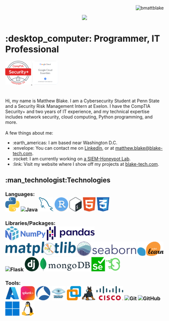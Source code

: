 <img align="right" src="https://visitor-badge.laobi.icu/badge?page_id=bmattblake.bmattblake" alt="bmattblake">    
<br>
<p align="center">
  <a href="https://git.io/typing-svg">
    <img src="https://readme-typing-svg.herokuapp.com/?lines=Hi!+%F0%9F%91%8B+I'm+Matthew!;Nice+to+meet+you!!&center=true&size=30">
  </a>
   <h1>	:desktop_computer: Programmer, IT Professional</h1>
  <h5>
  <a href="https://www.certmetrics.com/comptia/public/verification.aspx?code=5KBQCGXVNV0PVSWJ">
    <img title="CompTIA Security+" height="75" src="images/secplus.png">
  </a>
  <a href="https://www.cloudskillsboost.google/public_profiles/90e22f31-1c63-453f-ab95-7e33d6e0bd1a/badges/1611953">
    <img title="Google Cloud Essentials Badge" height="75" src="images/gcp_essentials.png">
  </a>
  </h5>
  <br>
  Hi, my name is Matthew Blake. I am a Cybersecurity Student at Penn State and a Security Risk Management Intern at Exelon. I have the CompTIA Security+ and two years of IT experience, and my technical expertise includes network security, cloud computing, Python programming, and more. 
  <br>
  <br>
  A few things about me:
  <ul>
    <li> :earth_americas: I am based near Washington D.C.</li>
    <li> :envelope: You can contact me on <a href="https://www.linkedin.com/in/matthew-at-psu/"> LinkedIn</a>, or at <a href="mailto:matthew.blake@blake-tech.com"> matthew.blake@blake-tech.com</a>.</li>
    <li> :rocket: I am currently working on <a href="https://github.com/bmattblake/SIEM-Honeypot-Lab">a SIEM-Honeypot Lab</a>.</li>
    <li> :link: Visit my website where I show off my projects at <a href="https://blake-tech.com">blake-tech.com</a>.</li>
  </ul>

<h2> :man_technologist:Technologies</h2>
<h3>
  Languages: <br>
  <img title="Python" height="45" src="images/python.png">
  <img title="Java" height="45" src="images/java-original.svg">
  <img title="MySQL" height="45" src="images/mysql.png">
  <img title="R" height="45" src="images/rstudio.png">
  <img title="Bash" height="45" src="images/bash.png">
  <img title="HTML5" height="45" src="images/html5.png">
  <img title="CSS" height="45" src="images/css.png">
</h3>
<be>

<h3>
  Libraries/Packages: <br>
  <img title="NumPy" height="45" src="images/numpy.png">
  <img title="Pandas" height="45" src="images/pandas.png">
  <img title="Matplotlib" height="45" src="images/matplotlib.png">
  <img title="Seaborn" height="45" src="images/seaborn.png">
  <img title="Scikit Learn" height="45" src="images/Scikit_learn.png">
  <img title="Flask" height="45" src="images/flask.png">
  <img title="Django" height="45" src="images/django.png">
  <img title="MonngoDB" height="45" src="images/mongodb.png">
  <img title="Selenium" height="45" src="images/selenium.png">
  <img title="Scapy" height="45" src="images/scapy.png">
</h3>
<h3>
  Tools: <br>
  <img title="Azure" height="45" src="images/azure.png">
  <img title="Splunk" height="45" src="images/splunk.png">
  <img title="Wireshark" height="45" src="images/wireshark.png">
  <img title="Nmap" height="45" src="images/nmap.png">
  <img title="VMware" height="45" src="images/vmware.png">
  <img title="Autopsy" height="45" src="images/autopsy.png">
  <img title="Cisco" height="45" src="images/cisco.png">
  <img title="Git" height="45" src="images/git-original.svg">
  <img title="GitHub" height="45" src="images/github.svg">
  <img title="Windows" height="45" src="images/windows.png">
  <img title="Linux" height="45" src="images/linux.png">
</h3>
